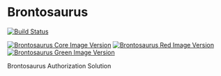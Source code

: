 # Brontosaurus

[![Build Status](https://travis-ci.com/SudoDotDog/Brontosaurus.svg?branch=master)](https://travis-ci.com/SudoDotDog/Brontosaurus)

[![Brontosaurus Core Image Version](https://img.shields.io/docker/v/brontosaurus/core?label=brontosaurus%2Fcore&sort=semver)](https://hub.docker.com/r/brontosaurus/core)
[![Brontosaurus Red Image Version](https://img.shields.io/docker/v/brontosaurus/red?color=red&label=brontosaurus%2Fred&sort=semver)](https://hub.docker.com/r/brontosaurus/red)
[![Brontosaurus Green Image Version](https://img.shields.io/docker/v/brontosaurus/green?color=green&label=brontosaurus%2Fgreen&sort=semver)](https://hub.docker.com/r/brontosaurus/green)

Brontosaurus Authorization Solution
